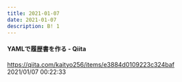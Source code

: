 ```yaml
---
title: 2021-01-07
date: 2021-01-07
description: B! 1
---
```


#### YAMLで履歴書を作る - Qiita
https://qiita.com/kaityo256/items/e3884d0109223c324baf<br>
2021/01/07 00:22:33<br>



